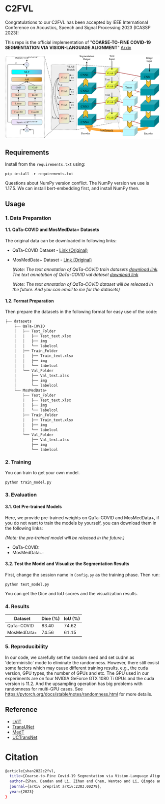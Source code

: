 # C2FVL

Congratulations to our C2FVL has been accepted by IEEE International Conference on Acoustics, Speech and Signal Processing 2023 (ICASSP 2023)!

This repo is the official implementation of "**COARSE-TO-FINE COVID-19 SEGMENTATION VIA VISION-LANGUAGE ALIGNMENT**" [Arxiv](https://arxiv.org/abs/2303.00279)


![image](https://github.com/HUANGLIZI/C2FVL/blob/main/IMG/C2FVL.png)

## Requirements

Install from the ```requirements.txt``` using:
```angular2html
pip install -r requirements.txt
```
Questions about NumPy version conflict. The NumPy version we use is 1.17.5. We can install bert-embedding first, and install NumPy then.

## Usage

### 1. Data Preparation
#### 1.1. QaTa-COVID and MosMedData+ Datasets
The original data can be downloaded in following links:
* QaTa-COVID Dataset - [Link (Original)](https://www.kaggle.com/datasets/aysendegerli/qatacov19-dataset)

* MosMedData+ Dataset - [Link (Original)](https://www.kaggle.com/datasets/maedemaftouni/covid19-ct-scan-lesion-segmentation-dataset)

  *(Note: The text annotation of QaTa-COVID train datasets [download link](https://uillinoisedu-my.sharepoint.com/:x:/g/personal/zl111_illinois_edu/EabJGhBy-m1Oi-27rM2UU8QBKmClek-ygChtn-wWQfSgEA?e=0X6VWh).
  The text annotation of QaTa-COVID val dataset [download link](https://uillinoisedu-my.sharepoint.com/:x:/g/personal/zl111_illinois_edu/EXN4n1B_rQRDjjF0_ElXMAQBkOF-EhnFO48Fqb6tkEH_Sg?e=E9yota)*
  
  *(Note: The text annotation of QaTa-COVID dataset will be released in the future. And you can email to me for the datasets)*

#### 1.2. Format Preparation

Then prepare the datasets in the following format for easy use of the code:

```angular2html
├── datasets
    ├── QaTa-COVID
    │   ├── Test_Folder
    |   |   ├── Test_text.xlsx
    │   │   ├── img
    │   │   └── labelcol
    │   ├── Train_Folder
    |   |   ├── Train_text.xlsx
    │   │   ├── img
    │   │   └── labelcol
    │   └── Val_Folder
    |	    ├── Val_text.xlsx
    │       ├── img
    │       └── labelcol
    └── MosMedData+
        ├── Test_Folder
        |   ├── Test_text.xlsx
        │   ├── img
        │   └── labelcol
        ├── Train_Folder
        |   ├── Train_text.xlsx
        │   ├── img
        │   └── labelcol
        └── Val_Folder
            ├── Val_text.xlsx
            ├── img
            └── labelcol
```



### 2. Training


You can train to get your own model.

```angular2html
python train_model.py
```



### 3. Evaluation
#### 3.1. Get Pre-trained Models
Here, we provide pre-trained weights on QaTa-COVID and MosMedData+, if you do not want to train the models by yourself, you can download them in the following links:

*(Note: the pre-trained model will be released in the future.)*

* QaTa-COVID: 
* MosMedData+: 
#### 3.2. Test the Model and Visualize the Segmentation Results
First, change the session name in ```Config.py``` as the training phase. Then run:
```angular2html
python test_model.py
```
You can get the Dice and IoU scores and the visualization results. 



### 4. Results

| Dataset    | 	  Dice (%) | IoU (%) |
| ---------- | ------------------- | -------- |
| QaTa-COVID | 83.40    | 74.62   |
| MosMedData+    | 74.56      | 61.15  |



### 5. Reproducibility

In our code, we carefully set the random seed and set cudnn as 'deterministic' mode to eliminate the randomness. However, there still exsist some factors which may cause different training results, e.g., the cuda version, GPU types, the number of GPUs and etc. The GPU used in our experiments are on four NVIDIA GeForce GTX 1080 Ti GPUs and the cuda version is 11.2. And the upsampling operation has big problems with randomness for multi-GPU cases.
See https://pytorch.org/docs/stable/notes/randomness.html for more details.



## Reference

* [LViT](https://github.com/HUANGLIZI/LViT) 
* [TransUNet](https://github.com/Beckschen/TransUNet) 
* [MedT](https://github.com/jeya-maria-jose/Medical-Transformer)
* [UCTransNet](https://github.com/McGregorWwww/UCTransNet)


# Citation

```bash
@article{shan2022c2fvl,
  title={Coarse-to-Fine Covid-19 Segmentation via Vision-Language Alignment},
  author={Shan, Dandan and Li, Zihan and Chen, Wentao and Li, Qingde and Tian, Jie and Hong, Qingqi},
  journal={arXiv preprint arXiv:2303.00279},
  year={2023}
}
```
